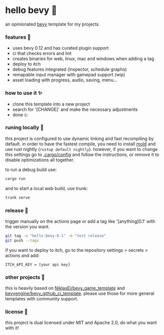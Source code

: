 # hello bevy 🦆

an opinionated [bevy](https://github.com/bevyengine/bevy) template for my projects.

### features 🌿

- uses bevy 0.12 and has curated plugin support
- ci that checks errors and lint
- creates binaries for web, linux, mac and windows when adding a tag
- deploy to itch
- debug features integrated (inspector, schedule graphs)
- remapable input manager with gamepad support (wip)
- asset loading with progress, audio, saving, menu...

### how to use it ✨

- clone this template into a new project
- search for '[CHANGE]' and make the necessary adjustments
- done c:

### runing locally 🌺

this project is configured to use dynamic linking and fast recompiling by default.
in order to have the fastest compile, you need to install [mold](https://github.com/rui314/mold) and use rust nightly (`rustup default nightly`).
however, if you want to change this settings go to [.cargo/config](.cargo/config) and follow the instructions, or remove it to disable optimizations all together.

to run a debug build use:

```sh
cargo run
```

and to start a local web build, use trunk:

```sh
trunk serve
```

### release 🌻

trigger manually on the actions page or add a tag like '[anything]0.1' with the version you want.

```sh
git tag -a "hello-bevy-0.1" -m "test release"
git push --tags
```

if you want to deploy to itch, go to the repository settings > secrets > actions and add:

```
ITCH_API_KEY = [your api key]
```

### other projects 💖

this is heavily based on [NiklasEi/bevy_game_template](https://github.com/NiklasEi/bevy_game_template) and [bevyengine/bevy_github_ci_template](https://github.com/bevyengine/bevy_github_ci_template). please use those for more general templates with community support.

### license 📝

this project is dual licensed under MIT and Apache 2.0, do what you want with it!
